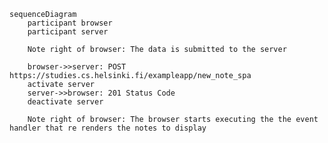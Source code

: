     sequenceDiagram
        participant browser
        participant server

        Note right of browser: The data is submitted to the server

        browser->>server: POST https://studies.cs.helsinki.fi/exampleapp/new_note_spa
        activate server
        server->>browser: 201 Status Code
        deactivate server

        Note right of browser: The browser starts executing the the event handler that re renders the notes to display